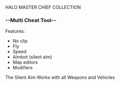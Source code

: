  HALO MASTER CHIEF COLLECTION 

<h3> --Multi Cheat Tool-- </h3>

Features:
* No clip
* Fly
* Speed
* Aimbot (silent aim)
* Map editors
* Modifiers

The Silent Aim Works with all Weapons and Vehicles

